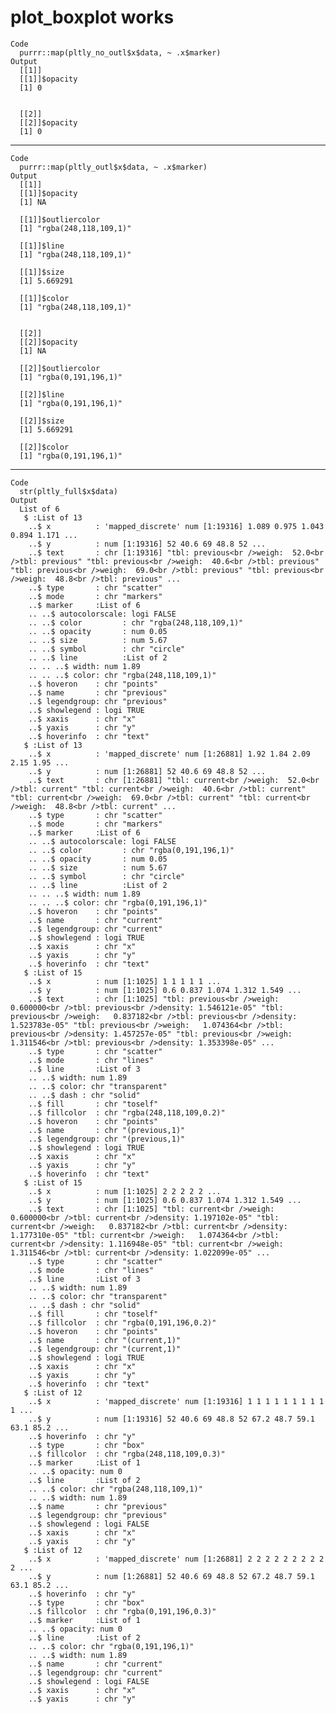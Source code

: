 # plot_boxplot works

    Code
      purrr::map(pltly_no_outl$x$data, ~ .x$marker)
    Output
      [[1]]
      [[1]]$opacity
      [1] 0
      
      
      [[2]]
      [[2]]$opacity
      [1] 0
      
      

---

    Code
      purrr::map(pltly_outl$x$data, ~ .x$marker)
    Output
      [[1]]
      [[1]]$opacity
      [1] NA
      
      [[1]]$outliercolor
      [1] "rgba(248,118,109,1)"
      
      [[1]]$line
      [1] "rgba(248,118,109,1)"
      
      [[1]]$size
      [1] 5.669291
      
      [[1]]$color
      [1] "rgba(248,118,109,1)"
      
      
      [[2]]
      [[2]]$opacity
      [1] NA
      
      [[2]]$outliercolor
      [1] "rgba(0,191,196,1)"
      
      [[2]]$line
      [1] "rgba(0,191,196,1)"
      
      [[2]]$size
      [1] 5.669291
      
      [[2]]$color
      [1] "rgba(0,191,196,1)"
      
      

---

    Code
      str(pltly_full$x$data)
    Output
      List of 6
       $ :List of 13
        ..$ x          : 'mapped_discrete' num [1:19316] 1.089 0.975 1.043 0.894 1.171 ...
        ..$ y          : num [1:19316] 52 40.6 69 48.8 52 ...
        ..$ text       : chr [1:19316] "tbl: previous<br />weigh:  52.0<br />tbl: previous" "tbl: previous<br />weigh:  40.6<br />tbl: previous" "tbl: previous<br />weigh:  69.0<br />tbl: previous" "tbl: previous<br />weigh:  48.8<br />tbl: previous" ...
        ..$ type       : chr "scatter"
        ..$ mode       : chr "markers"
        ..$ marker     :List of 6
        .. ..$ autocolorscale: logi FALSE
        .. ..$ color         : chr "rgba(248,118,109,1)"
        .. ..$ opacity       : num 0.05
        .. ..$ size          : num 5.67
        .. ..$ symbol        : chr "circle"
        .. ..$ line          :List of 2
        .. .. ..$ width: num 1.89
        .. .. ..$ color: chr "rgba(248,118,109,1)"
        ..$ hoveron    : chr "points"
        ..$ name       : chr "previous"
        ..$ legendgroup: chr "previous"
        ..$ showlegend : logi TRUE
        ..$ xaxis      : chr "x"
        ..$ yaxis      : chr "y"
        ..$ hoverinfo  : chr "text"
       $ :List of 13
        ..$ x          : 'mapped_discrete' num [1:26881] 1.92 1.84 2.09 2.15 1.95 ...
        ..$ y          : num [1:26881] 52 40.6 69 48.8 52 ...
        ..$ text       : chr [1:26881] "tbl: current<br />weigh:  52.0<br />tbl: current" "tbl: current<br />weigh:  40.6<br />tbl: current" "tbl: current<br />weigh:  69.0<br />tbl: current" "tbl: current<br />weigh:  48.8<br />tbl: current" ...
        ..$ type       : chr "scatter"
        ..$ mode       : chr "markers"
        ..$ marker     :List of 6
        .. ..$ autocolorscale: logi FALSE
        .. ..$ color         : chr "rgba(0,191,196,1)"
        .. ..$ opacity       : num 0.05
        .. ..$ size          : num 5.67
        .. ..$ symbol        : chr "circle"
        .. ..$ line          :List of 2
        .. .. ..$ width: num 1.89
        .. .. ..$ color: chr "rgba(0,191,196,1)"
        ..$ hoveron    : chr "points"
        ..$ name       : chr "current"
        ..$ legendgroup: chr "current"
        ..$ showlegend : logi TRUE
        ..$ xaxis      : chr "x"
        ..$ yaxis      : chr "y"
        ..$ hoverinfo  : chr "text"
       $ :List of 15
        ..$ x          : num [1:1025] 1 1 1 1 1 ...
        ..$ y          : num [1:1025] 0.6 0.837 1.074 1.312 1.549 ...
        ..$ text       : chr [1:1025] "tbl: previous<br />weigh:   0.600000<br />tbl: previous<br />density: 1.546121e-05" "tbl: previous<br />weigh:   0.837182<br />tbl: previous<br />density: 1.523783e-05" "tbl: previous<br />weigh:   1.074364<br />tbl: previous<br />density: 1.457257e-05" "tbl: previous<br />weigh:   1.311546<br />tbl: previous<br />density: 1.353398e-05" ...
        ..$ type       : chr "scatter"
        ..$ mode       : chr "lines"
        ..$ line       :List of 3
        .. ..$ width: num 1.89
        .. ..$ color: chr "transparent"
        .. ..$ dash : chr "solid"
        ..$ fill       : chr "toself"
        ..$ fillcolor  : chr "rgba(248,118,109,0.2)"
        ..$ hoveron    : chr "points"
        ..$ name       : chr "(previous,1)"
        ..$ legendgroup: chr "(previous,1)"
        ..$ showlegend : logi TRUE
        ..$ xaxis      : chr "x"
        ..$ yaxis      : chr "y"
        ..$ hoverinfo  : chr "text"
       $ :List of 15
        ..$ x          : num [1:1025] 2 2 2 2 2 ...
        ..$ y          : num [1:1025] 0.6 0.837 1.074 1.312 1.549 ...
        ..$ text       : chr [1:1025] "tbl: current<br />weigh:   0.600000<br />tbl: current<br />density: 1.197102e-05" "tbl: current<br />weigh:   0.837182<br />tbl: current<br />density: 1.177310e-05" "tbl: current<br />weigh:   1.074364<br />tbl: current<br />density: 1.116948e-05" "tbl: current<br />weigh:   1.311546<br />tbl: current<br />density: 1.022099e-05" ...
        ..$ type       : chr "scatter"
        ..$ mode       : chr "lines"
        ..$ line       :List of 3
        .. ..$ width: num 1.89
        .. ..$ color: chr "transparent"
        .. ..$ dash : chr "solid"
        ..$ fill       : chr "toself"
        ..$ fillcolor  : chr "rgba(0,191,196,0.2)"
        ..$ hoveron    : chr "points"
        ..$ name       : chr "(current,1)"
        ..$ legendgroup: chr "(current,1)"
        ..$ showlegend : logi TRUE
        ..$ xaxis      : chr "x"
        ..$ yaxis      : chr "y"
        ..$ hoverinfo  : chr "text"
       $ :List of 12
        ..$ x          : 'mapped_discrete' num [1:19316] 1 1 1 1 1 1 1 1 1 1 ...
        ..$ y          : num [1:19316] 52 40.6 69 48.8 52 67.2 48.7 59.1 63.1 85.2 ...
        ..$ hoverinfo  : chr "y"
        ..$ type       : chr "box"
        ..$ fillcolor  : chr "rgba(248,118,109,0.3)"
        ..$ marker     :List of 1
        .. ..$ opacity: num 0
        ..$ line       :List of 2
        .. ..$ color: chr "rgba(248,118,109,1)"
        .. ..$ width: num 1.89
        ..$ name       : chr "previous"
        ..$ legendgroup: chr "previous"
        ..$ showlegend : logi FALSE
        ..$ xaxis      : chr "x"
        ..$ yaxis      : chr "y"
       $ :List of 12
        ..$ x          : 'mapped_discrete' num [1:26881] 2 2 2 2 2 2 2 2 2 2 ...
        ..$ y          : num [1:26881] 52 40.6 69 48.8 52 67.2 48.7 59.1 63.1 85.2 ...
        ..$ hoverinfo  : chr "y"
        ..$ type       : chr "box"
        ..$ fillcolor  : chr "rgba(0,191,196,0.3)"
        ..$ marker     :List of 1
        .. ..$ opacity: num 0
        ..$ line       :List of 2
        .. ..$ color: chr "rgba(0,191,196,1)"
        .. ..$ width: num 1.89
        ..$ name       : chr "current"
        ..$ legendgroup: chr "current"
        ..$ showlegend : logi FALSE
        ..$ xaxis      : chr "x"
        ..$ yaxis      : chr "y"

